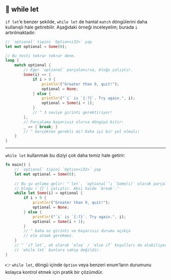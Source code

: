 ## 🔁 while let

`if let`’e benzer şekilde, `while let` de hantal `match` döngülerini daha kullanışlı hale getirebilir.
Aşağıdaki örneği inceleyelim; burada `i` artırılmaktadır:

```rust
// `optional` tipini `Option<i32>` yap
let mut optional = Some(0);

// Bu testi tekrar tekrar dene.
loop {
    match optional {
        // Eğer `optional` parçalanırsa, bloğu çalıştır.
        Some(i) => {
            if i > 9 {
                println!("Greater than 9, quit!");
                optional = None;
            } else {
                println!("`i` is `{:?}`. Try again.", i);
                optional = Some(i + 1);
            }
            // ^ 3 seviye girinti gerektiriyor!
        },
        // Parçalama başarısız olursa döngüyü bitir:
        _ => { break; }
        // ^ Gerçekten gerekli mi? Daha iyi bir yol olmalı!
    }
}
```

---

`while let` kullanmak bu diziyi çok daha temiz hale getirir:

```rust
fn main() {
    // `optional` tipini `Option<i32>` yap
    let mut optional = Some(0);
    
    // Bu şu anlama gelir: "`let`, `optional`’ı `Some(i)` olarak parçalayabildiği sürece
    // bloğu (`{}`) çalıştır. Aksi halde `break`."
    while let Some(i) = optional {
        if i > 9 {
            println!("Greater than 9, quit!");
            optional = None;
        } else {
            println!("`i` is `{:?}`. Try again.", i);
            optional = Some(i + 1);
        }
        // ^ Daha az girinti ve başarısız durumu açıkça
        // ele almak gerekmez.
    }
    // ^ `if let`, ek olarak `else` / `else if` koşulları da alabiliyordu.
    // `while let` bunlara sahip değildir.
}
```

👉 `while let`, döngü içinde `Option` veya benzeri enum’ların durumunu kolayca kontrol etmek için pratik bir çözümdür.
